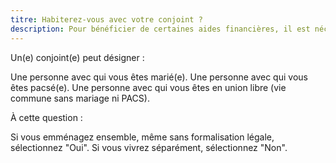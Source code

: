 ```yaml
---
titre: Habiterez-vous avec votre conjoint ?
description: Pour bénéficier de certaines aides financières, il est nécessaire de déclarer si vous habitez avec votre conjoint.
---
```


Un(e) conjoint(e) peut désigner :

Une personne avec qui vous êtes marié(e).
Une personne avec qui vous êtes pacsé(e).
Une personne avec qui vous êtes en union libre (vie commune sans mariage ni PACS).

À cette question :

Si vous emménagez ensemble, même sans formalisation légale, sélectionnez "Oui".
Si vous vivrez séparément, sélectionnez "Non".
